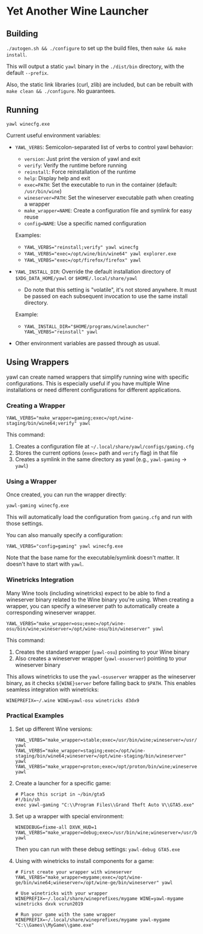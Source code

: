 # Yet Another Wine Launcher

## Building

`./autogen.sh && ./configure` to set up the build files, then `make && make install`.

This will output a static `yawl` binary in the `./dist/bin` directory, with the default `--prefix`.

Also, the static link libraries (curl, zlib) are included, but can be rebuilt with `make clean && ./configure`. No guarantees.

## Running

`yawl winecfg.exe`

Current useful environment variables:
- `YAWL_VERBS`: Semicolon-separated list of verbs to control yawl behavior:
  - `version`: Just print the version of yawl and exit
  - `verify`: Verify the runtime before running
  - `reinstall`: Force reinstallation of the runtime
  - `help`: Display help and exit
  - `exec=PATH`: Set the executable to run in the container (default: `/usr/bin/wine`)
  - `wineserver=PATH`: Set the wineserver executable path when creating a wrapper
  - `make_wrapper=NAME`: Create a configuration file and symlink for easy reuse
  - `config=NAME`: Use a specific named configuration

  Examples:
  - `YAWL_VERBS="reinstall;verify" yawl winecfg`
  - `YAWL_VERBS="exec=/opt/wine/bin/wine64" yawl explorer.exe`
  - `YAWL_VERBS="exec=/opt/firefox/firefox" yawl`

- `YAWL_INSTALL_DIR`: Override the default installation directory of `$XDG_DATA_HOME/yawl` or `$HOME/.local/share/yawl`
  - Do note that this setting is "volatile", it's not stored anywhere. It must be passed on each subsequent invocation to use the same install directory.

  Example:
  - `YAWL_INSTALL_DIR="$HOME/programs/winelauncher" YAWL_VERBS="reinstall" yawl`

- Other environment variables are passed through as usual.

## Using Wrappers

yawl can create named wrappers that simplify running wine with specific configurations. This is especially useful if you have multiple Wine installations or need different configurations for different applications.

### Creating a Wrapper

```
YAWL_VERBS="make_wrapper=gaming;exec=/opt/wine-staging/bin/wine64;verify" yawl
```

This command:
1. Creates a configuration file at `~/.local/share/yawl/configs/gaming.cfg`
2. Stores the current options (`exec=` path and `verify` flag) in that file
3. Creates a symlink in the same directory as yawl (e.g., `yawl-gaming` → `yawl`)

### Using a Wrapper

Once created, you can run the wrapper directly:

```
yawl-gaming winecfg.exe
```

This will automatically load the configuration from `gaming.cfg` and run with those settings.

You can also manually specify a configuration:

```
YAWL_VERBS="config=gaming" yawl winecfg.exe
```

Note that the base name for the executable/symlink doesn't matter. It doesn't have to start with `yawl`.

### Winetricks Integration

Many Wine tools (including winetricks) expect to be able to find a wineserver binary related to the Wine binary you're using. When creating a wrapper, you can specify a wineserver path to automatically create a corresponding wineserver wrapper.

```
YAWL_VERBS="make_wrapper=osu;exec=/opt/wine-osu/bin/wine;wineserver=/opt/wine-osu/bin/wineserver" yawl
```

This command:
1. Creates the standard wrapper (`yawl-osu`) pointing to your Wine binary
2. Also creates a wineserver wrapper (`yawl-osuserver`) pointing to your wineserver binary

This allows winetricks to use the `yawl-osuserver` wrapper as the wineserver binary, as it checks `${WINE}server` before falling back to `$PATH`. This enables seamless integration with winetricks:

```
WINEPREFIX=~/.wine WINE=yawl-osu winetricks d3dx9
```

### Practical Examples

1. Set up different Wine versions:
   ```
   YAWL_VERBS="make_wrapper=stable;exec=/usr/bin/wine;wineserver=/usr/bin/wineserver" yawl
   YAWL_VERBS="make_wrapper=staging;exec=/opt/wine-staging/bin/wine64;wineserver=/opt/wine-staging/bin/wineserver" yawl
   YAWL_VERBS="make_wrapper=proton;exec=/opt/proton/bin/wine;wineserver=/opt/proton/bin/wineserver" yawl
   ```

2. Create a launcher for a specific game:
   ```
   # Place this script in ~/bin/gta5
   #!/bin/sh
   exec yawl-gaming "C:\\Program Files\\Grand Theft Auto V\\GTA5.exe"
   ```

3. Set up a wrapper with special environment:
   ```
   WINEDEBUG=fixme-all DXVK_HUD=1 YAWL_VERBS="make_wrapper=debug;exec=/usr/bin/wine;wineserver=/usr/bin/wineserver" yawl
   ```
   Then you can run with these debug settings: `yawl-debug GTA5.exe`

4. Using with winetricks to install components for a game:
   ```
   # First create your wrapper with wineserver
   YAWL_VERBS="make_wrapper=mygame;exec=/opt/wine-ge/bin/wine64;wineserver=/opt/wine-ge/bin/wineserver" yawl

   # Use winetricks with your wrapper
   WINEPREFIX=~/.local/share/wineprefixes/mygame WINE=yawl-mygame winetricks dxvk vcrun2019

   # Run your game with the same wrapper
   WINEPREFIX=~/.local/share/wineprefixes/mygame yawl-mygame "C:\\Games\\MyGame\\game.exe"
   ```
